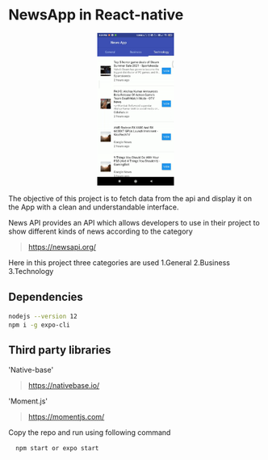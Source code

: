 # NewsApp in React-native

<p align="center">
  <img src=newsapp.gif width="30%" height="30%" />
</p>

The objective of this project is to fetch data from the api and display it on the App with a clean and understandable interface.

News API provides an API which allows developers to use in their project to show different kinds of news according to the category

>https://newsapi.org/

Here in this project three categories are used 
1.General
2.Business
3.Technology

## Dependencies

```bash
nodejs --version 12
npm i -g expo-cli
```
## Third party libraries

'Native-base'

>https://nativebase.io/

'Moment.js'

>https://momentjs.com/

Copy the repo and run using following command

```bash
  npm start or expo start
```

